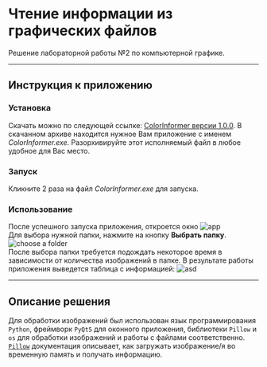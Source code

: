 # Чтение информации из графических файлов
Решение лабораторной работы №2 по компьютерной графике.
__________________
## Инструкция к приложению
### Установка
Скачать можно по следующей ссылке: [ColorInformer версии 1.0.0](https://github.com/Yzoop/ComputerGraphics_Lab2/releases/download/1.0.0/ColorInformer.zip).
В скачанном архиве находится нужное Вам приложение с именем *ColorInformer.exe*. Разорхивируйте этот исполняемый файл в любое удобное для Вас место.
### Запуск
Кликните 2 раза на файл *ColorInformer.exe* для запуска.
### Использование
После успешного запуска приложения, откроется окно ![app](https://i.ibb.co/6N0NZ2x/app1.png)<br>
Для выбора нужной папки, нажмите на кнопку **Выбрать папку**.
![choose a folder](https://i.ibb.co/5sH6BjW/app2.png) <br>
После выбора папки требуется подождать некоторое время в зависимости от количества изображений в папке.
В результате работы приложения выведется таблица с информацией:
![asd](https://i.ibb.co/1Xdp0z2/app3.png)
__________________
## Описание решения
Для обработки изображений был использован язык программирования `Python`, фреймворк `PyQt5` для оконного приложения, библиотеки `Pillow` и `os` для обработки изображений и работы с файлами соответственно.
[`Pillow`](https://pillow.readthedocs.io/en/stable/) документация описывает, как загружать изображение/я во временную память и получать информацию.
